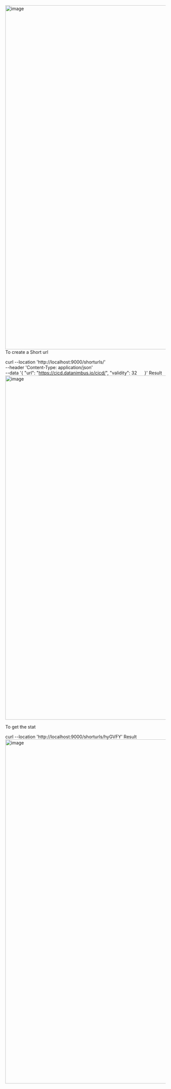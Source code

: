 <img width="1920" height="1080" alt="image" src="https://github.com/user-attachments/assets/e13f273d-a452-4c59-9d3d-f5d7341700b8" />
To create a Short url

curl --location 'http://localhost:9000/shorturls/' \
--header 'Content-Type: application/json' \
--data '{
    "url": "https://cicd.datanimbus.io/cicd/",
    "validity": 32
    
}'
Result
<img width="1920" height="1080" alt="image" src="https://github.com/user-attachments/assets/8c106086-837c-4792-b412-7836b521b60e" />



To get the stat

curl --location 'http://localhost:9000/shorturls/hyGVFY'
Result
 <img width="1920" height="1080" alt="image" src="https://github.com/user-attachments/assets/5e6803a4-059b-422c-bf25-3e58da85184d" />




